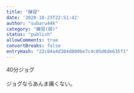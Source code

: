 ```yaml
---
title: "練習"
date: '2020-10-23T22:51:42'
author: "subaru44k"
category: "練習(弱)"
status: "publish"
allowComments: true
convertBreaks: false
entryHash: "22c84a4d384d800be7c4c05d6de635f1"
---
```

40分ジョグ<br>
<br>
ジョグならあんま痛くない。
